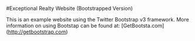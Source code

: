 #Exceptional Realty Website (Bootstrapped Version)

This is an example website using the Twitter Bootstrap v3 framework.
More information on using Bootstap can be found at: [GetBootsta.com] (http://getbootstrap.com)
